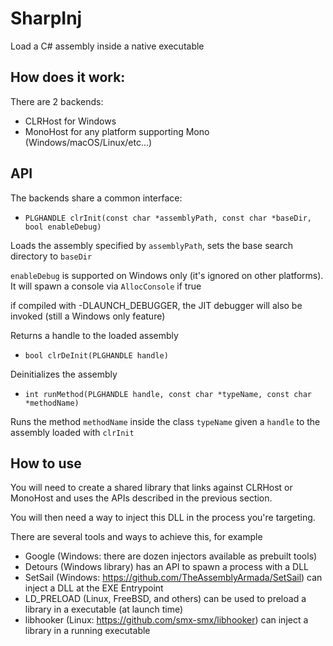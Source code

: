 # SharpInj
Load a C# assembly inside a native executable

## How does it work:
There are 2 backends:
- CLRHost for Windows
- MonoHost for any platform supporting Mono (Windows/macOS/Linux/etc...)

## API
The backends share a common interface:

- `PLGHANDLE clrInit(const char *assemblyPath, const char *baseDir, bool enableDebug)`

Loads the assembly specified by `assemblyPath`, sets the base search directory to `baseDir`

`enableDebug` is supported on Windows only (it's ignored on other platforms). It will spawn a console via `AllocConsole` if true

if compiled with -DLAUNCH_DEBUGGER, the JIT debugger will also be invoked (still a Windows only feature)

Returns a handle to the loaded assembly


- `bool clrDeInit(PLGHANDLE handle)`

Deinitializes the assembly


- `int runMethod(PLGHANDLE handle, const char *typeName, const char *methodName)`

Runs the method `methodName` inside the class `typeName` given a `handle` to the assembly loaded with `clrInit`


## How to use
You will need to create a shared library that links against CLRHost or MonoHost and uses the APIs described in the previous section.

You will then need a way to inject this DLL in the process you're targeting.

There are several tools and ways to achieve this, for example

- Google (Windows: there are dozen injectors available as prebuilt tools)
- Detours (Windows library) has an API to spawn a process with a DLL
- SetSail (Windows: https://github.com/TheAssemblyArmada/SetSail) can inject a DLL at the EXE Entrypoint
- LD_PRELOAD (Linux, FreeBSD, and others) can be used to preload a library in a executable (at launch time)
- libhooker (Linux: https://github.com/smx-smx/libhooker) can inject a library in a running executable
